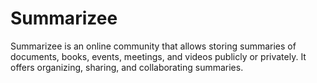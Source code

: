 # Summarizee

Summarizee is an online community that allows storing summaries of documents, books, events, meetings, and videos publicly or privately. It offers organizing, sharing, and collaborating summaries.
